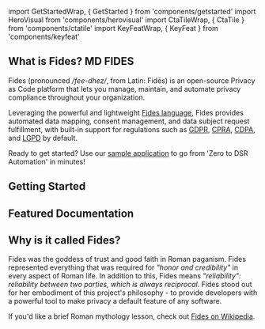 import GetStartedWrap, { GetStarted } from 'components/getstarted'
import HeroVisual from 'components/herovisual'
import CtaTileWrap, { CtaTile } from 'components/ctatile'
import KeyFeatWrap, { KeyFeat } from 'components/keyfeat'


<HeroVisual title="Automate Global Privacy on Any Tech Stack" image="/fides/assets/img/heros/fides-hero-2x.gif" />

<CtaTileWrap>
  <CtaTile title="Documentation" link="./fides/docs" />
  <CtaTile title="Tutorials" link="./fides/tutorials" />
  <CtaTile title="Install" link="./fides/install"/>
</CtaTileWrap>

## What is Fides? MD FIDES

Fides (pronounced */fee-dhez/*, from Latin: Fidēs) is an open-source Privacy as Code platform that lets you manage, maintain, and automate privacy compliance throughout your organization. 

Leveraging the powerful and lightweight [Fides language](https://ethyca.github.io/fideslang/), Fides provides automated data mapping, consent management, and data subject request fulfillment, with built-in support for regulations such as [GDPR](https://ico.org.uk/for-organisations/guide-to-data-protection/guide-to-the-general-data-protection-regulation-gdpr/), [CPRA](https://ethyca.com/how-your-business-can-prepare-for-cpra), [CDPA](https://ethyca.com/how-your-business-can-prepare-for-virginias-cdpa), and [LGPD](https://iapp.org/news/a/the-new-brazilian-general-data-protection-law-a-detailed-analysis/) by default.



Ready to get started? Use our [sample application](./installation/sample_project) to go from 'Zero to DSR Automation' in minutes!

## Getting Started
<KeyFeatWrap>
  <KeyFeat title="DSR Automation" link="./dsr_quickstart/overview"  description="Go from 'Zero to DSR Automation' in your own infrastructure."/>
  <KeyFeat title="Data Mapping" link="./data_mapping/overview"  description="Generate maps of your systems and infrastructure with Fides' automated tools."/>
  <KeyFeat title="Managing Consent" link="./dsr_quickstart/privacy_center"   description="Understand how Fides can help provide you with compliance-minded consent solutions."/>
  <KeyFeat title="Fides for Businesses" link="../enterprise/overview"   description="Use Fides for Enterprise-level data classifications, visualizations, and more."/>
</KeyFeatWrap>

## Featured Documentation
<KeyFeatWrap>
  <KeyFeat title="DSR Automation" link="./dsr_quickstart/overview"  description="Go from 'Zero to DSR Automation' in your own infrastructure."/>
  <KeyFeat title="Data Mapping" link="./data_mapping/overview"  description="Generate maps of your systems and infrastructure with Fides' automated tools."/>
  <KeyFeat title="Managing Consent" link="./dsr_quickstart/privacy_center"   description="Understand how Fides can help provide you with compliance-minded consent solutions."/>
  <KeyFeat title="Fides for Businesses" link="../enterprise/overview"   description="Use Fides for Enterprise-level data classifications, visualizations, and more."/>
</KeyFeatWrap>

## Why is it called Fides?

Fides was the goddess of trust and good faith in Roman paganism. Fides represented everything that was required for *"honor and credibility"* in every aspect of Roman life. In addition to this, Fides means *"reliability": reliability between two parties, which is always reciprocal*. Fides stood out for her embodiment of this project's philosophy - to provide developers with a powerful tool to make privacy a default feature of any software.

If you'd like a brief Roman mythology lesson, check out [Fides on Wikipedia](https://en.wikipedia.org/wiki/Fides_(deity)).



